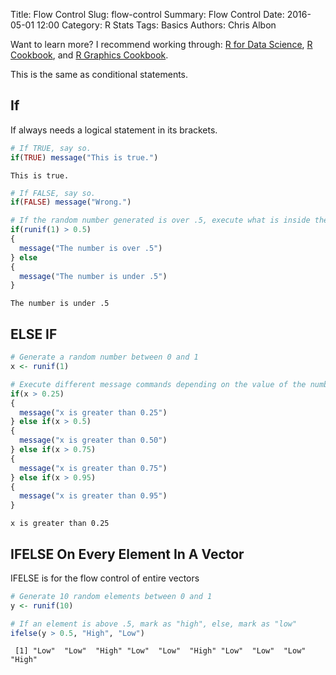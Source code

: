 Title: Flow Control
Slug: flow-control
Summary: Flow Control
Date: 2016-05-01 12:00
Category: R Stats
Tags: Basics
Authors: Chris Albon

Want to learn more? I recommend working through: [R for Data Science](http://amzn.to/2myxnhi), [R Cookbook](http://amzn.to/2lF6hkb), and [R Graphics Cookbook](http://amzn.to/2m0fcPL).

This is the same as conditional statements.

## If

If always needs a logical statement in its brackets.


```R
# If TRUE, say so.
if(TRUE) message("This is true.")
```

    This is true.



```R
# If FALSE, say so.
if(FALSE) message("Wrong.")
```


```R
# If the random number generated is over .5, execute what is inside the top brackets, else execute what is inside the bottom brackets
if(runif(1) > 0.5)
{
  message("The number is over .5")
} else
{
  message("The number is under .5")
}
```

    The number is under .5


## ELSE IF


```R
# Generate a random number between 0 and 1
x <- runif(1)
```


```R
# Execute different message commands depending on the value of the number.
if(x > 0.25)
{
  message("x is greater than 0.25")
} else if(x > 0.5)
{
  message("x is greater than 0.50")
} else if(x > 0.75)
{
  message("x is greater than 0.75")
} else if(x > 0.95)
{
  message("x is greater than 0.95")
}
```

    x is greater than 0.25


## IFELSE On Every Element In A Vector

IFELSE is for the flow control of entire vectors


```R
# Generate 10 random elements between 0 and 1
y <- runif(10)
```


```R
# If an element is above .5, mark as "high", else, mark as "low"
ifelse(y > 0.5, "High", "Low")
```




     [1] "Low"  "Low"  "High" "Low"  "Low"  "High" "Low"  "Low"  "Low"  "High"
